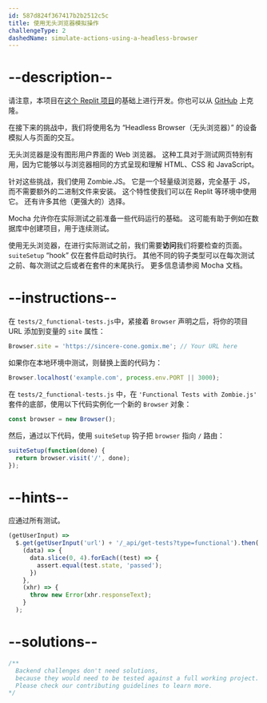 ```yaml
---
id: 587d824f367417b2b2512c5c
title: 使用无头浏览器模拟操作
challengeType: 2
dashedName: simulate-actions-using-a-headless-browser
---
```


# --description--

请注意，本项目在[这个 Replit 项目](https://replit.com/github/freeCodeCamp/boilerplate-mochachai)的基础上进行开发。你也可以从 [GitHub](https://repl.it/github/freeCodeCamp/boilerplate-mochachai) 上克隆。

在接下来的挑战中，我们将使用名为 “Headless Browser（无头浏览器）” 的设备模拟人与页面的交互。

无头浏览器是没有图形用户界面的 Web 浏览器。 这种工具对于测试网页特别有用，因为它能够以与浏览器相同的方式呈现和理解 HTML、CSS 和 JavaScript。

针对这些挑战，我们使用 Zombie.JS。 它是一个轻量级浏览器，完全基于 JS，而不需要额外的二进制文件来安装。 这个特性使我们可以在 Replit 等环境中使用它。 还有许多其他（更强大的）选择。

Mocha 允许你在实际测试之前准备一些代码运行的基础。 这可能有助于例如在数据库中创建项目，用于连续测试。

使用无头浏览器，在进行实际测试之前，我们需要**访问**我们将要检查的页面。 `suiteSetup` “hook” 仅在套件启动时执行。 其他不同的钩子类型可以在每次测试之前、每次测试之后或者在套件的末尾执行。 更多信息请参阅 Mocha 文档。

# --instructions--

在 `tests/2_functional-tests.js`中，紧接着 `Browser` 声明之后，将你的项目 URL 添加到变量的 `site` 属性：

```js
Browser.site = 'https://sincere-cone.gomix.me'; // Your URL here
```

如果你在本地环境中测试，则替换上面的代码为：

```js
Browser.localhost('example.com', process.env.PORT || 3000);
```

在 `tests/2_functional-tests.js` 中，在 `'Functional Tests with Zombie.js'` 套件的底部，使用以下代码实例化一个新的 `Browser` 对象：

```js
const browser = new Browser();
```

然后，通过以下代码，使用 `suiteSetup` 钩子把 `browser` 指向 `/` 路由：

```js
suiteSetup(function(done) {
  return browser.visit('/', done);
});
```

# --hints--

应通过所有测试。

```js
(getUserInput) =>
  $.get(getUserInput('url') + '/_api/get-tests?type=functional').then(
    (data) => {
      data.slice(0, 4).forEach((test) => {
        assert.equal(test.state, 'passed');
      })
    },
    (xhr) => {
      throw new Error(xhr.responseText);
    }
  );
```

# --solutions--

```js
/**
  Backend challenges don't need solutions, 
  because they would need to be tested against a full working project. 
  Please check our contributing guidelines to learn more.
*/
```
